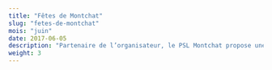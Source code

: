 ```yaml
---
title: "Fêtes de Montchat"
slug: "fetes-de-montchat"
mois: "juin"
date: 2017-06-05
description: "Partenaire de l’organisateur, le PSL Montchat propose une activité ludique de psychomotricité pour permettre aux jeunes enfants de s’essayer à la pratique gymnique."
weight: 3
---
```

